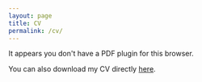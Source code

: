 ```yaml
---
layout: page
title: CV
permalink: /cv/
---
```


<object data="/assets/files/CV.pdf" type="application/pdf" width="100%" height="800px">
    <p>It appears you don't have a PDF plugin for this browser.</p>
</object>

You can also download my CV directly [here](/assets/files/CV.pdf).